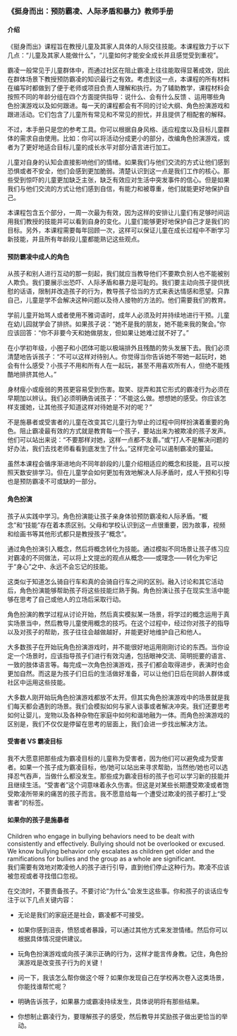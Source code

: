 ### 《挺身而出：预防霸凌、人际矛盾和暴力》教师手册

#### 介绍
 
《挺身而出》课程旨在教授儿童及其家人具体的人际交往技能。本课程致力于以下几点：“儿童及其家人能做什么”，“儿童如何才能安全成长并且感觉受到重视”。

霸凌一般常见于儿童群体中，而通过社区在阻止霸凌上往往能取得显著成效，因此在群体场景下教授预防霸凌的知识最行之有效。考虑到这一点，本课程的所有材料在编写时都做到了便于老师或项目负责人理解和执行。为了辅助教学，课程材料会按照不同的年龄分组在四个方面提供指导：说什么、会有什么反馈 、运用哪些角色扮演游戏以及如何跟进。每一天的课程都会有不同的讨论大纲、角色扮演游戏和跟进活动。它们包含了儿童所有常见和不常见的担忧，并且提供了相配套的解释。

不过，本手册只是您的参考工具。你可以根据自身风格、适应程度以及目标儿童群体的需求自由使用。比如：你可以将活动分成更小的部分，改编角色扮演游戏，或者为了更好地适合目标儿童的成长水平对部分语言进行加工。

儿童对自身的认知会直接影响他们的情绪。如果我们与他们交流的方式让他们感到恐惧或者不安全，他们会感到更加脆弱。清楚认识到这一点是我们工作的核心。那些受到惊吓的儿童更加缺乏主张，缺乏有效应对生活中突发事件的信心。但是如果我们与他们交流的方式让他们感到自信，有能力和被尊重，他们就能更好地保护自己。

本课程包含五个部分，一周一次最为有效，因为这样的安排让儿童们有足够时间运用我们教授的技能并可以看到自身的变化。儿童们能够更好地保护自己才是我们的目标。另外，本课程需要每年回顾一次，这样可以保证儿童在成长过程中不断学习新技能，并且所有年龄段儿童都能熟记这些观点。

#### 预防霸凌中成人的角色

从孩子和别人进行互动的那一刻起，我们就应当教导他们不要欺负别人也不能被别人欺负。我们要展示出恐吓、人际矛盾和暴力是可耻的。我们要主动向孩子提供抚慰的话语，限制并改造孩子的行为，教导孩子恰当的方式来表达情感和愿望。只靠自己，儿童是学不会解决这种问题以及待人接物的方法的。他们需要我们的教育。

学前儿童开始骂人或者使用不雅词语时，成年人必须及时并持续地进行干预。儿童在幼儿园就学会了排挤。如果孩子说：“她不是我的朋友，她不能来我的聚会。”你应该回答：“你不非要今天和她做朋友，但如果让她难过就不好了。” 

在小学初年级，小圈子和小团体可能以极端排外且残酷的势头发展下去。我们必须清楚地告诉孩子：“不可以这样对待别人。你觉得当你告诉她不带她一起玩时，她会有什么感受？小孩子不用和所有人在一起玩，甚至不用喜欢所有人，但绝不能残酷地排挤其他人。”

身材瘦小或瘦弱的男孩更容易受到伤害。取笑、捉弄和其它形式的霸凌行为必须在早期加以辨认。我们必须明确告诫孩子：“不能这么做。想想她的感受。你应该怎样支援她，让其他孩子知道这样对待她是不对的呢？”

不是施暴者或受害者的儿童在改变其它儿童行为举止的过程中同样扮演着重要的角色。阻止霸凌最有效的方式就是教育每一个孩子，要站出来为被欺凌的孩子发声。他们可以站出来说：“不要那样对她，这样一点都不友善。”或“打人不是解决问题的好办法，我们去找老师看看到底发生了什么。”这样完全可以遏制霸凌的蔓延。
  
虽然本课程会循序渐进地向不同年龄段的儿童介绍相适应的概念和技能，且可以按照天数安排学习。但在儿童学会如何更加有效地解决人际矛盾时，成人干预和引导也是预防霸凌不可或缺的一部分。

#### 角色扮演

孩子从实践中学习。角色扮演能让孩子亲身体验预防霸凌和人际矛盾。“概念”和“技能”存在着本质区别。父母和学校认识到这一点很重要，因为故事，视频和绘画书等其他形式都只是教授孩子“概念”。

通过角色扮演引入概念，然后将概念转化为技能。通过模拟不同场景让孩子练习应对霸凌的不同做法，可以将上文提出的观点从概念——或理念——转化为牢记于“身心”之中、永远不会忘记的技能。

这类似于知道怎么骑自行车和真的会骑自行车之间的区别。融入讨论和其它活动后，角色扮演能够帮助孩子将这些技能烂熟于胸。角色扮演让孩子在现实生活中能够在思考了自己或他人的立场后采取行动。

角色扮演的教学过程从讨论开始，然后真实模拟某一场景，将学过的概念运用于真实场景当中，然后教导儿童使用概念的技巧。在这个过程中，经过你对孩子的指导以及对孩子的帮助，孩子往往会越做越好，并能更好地维护自己和他人。

大多数孩子在开始玩角色扮演游戏时，并不能很好地运用刚刚讨论的东西。当你设定一个场景时，应该指导孩子们进行有效沟通，包括眼神交流、简明扼要的语言、一致的肢体语言等。每完成一次角色扮演游戏，孩子们都会取得进步，表演时也会更加自然。而这是为孩子们日后的生活做好准备，可以让他们日后在同龄人群体或社区中运用这些技能。
 
大多数人刚开始玩角色扮演游戏都放不太开。但其实角色扮演游戏中的场景就是我们每天都会遇到的场景。我们会模拟如何与家人谈事或者解决冲突。我们还要思考如何让婴儿，宠物以及各种杂物在家庭中如何和谐地融为一体。而角色扮演游戏的区别是，我们不仅仅是停留在思考的层面上，我们会进一步找出解决方法。

#### 受害者 VS 霸凌目标

我不大愿意把那些成为霸凌目标的儿童称为受害者，因为他们可以避免成为受害者。如果一个孩子成为霸凌目标，他/她可以站出来寻求帮助，当然他/她也可以选择忍气吞声，当做什么都没发生。那些成为霸凌目标的孩子也可以学习新的技能并且继续生活。“受害者”这个词意味着永久伤害。但这是对某些长期遭受欺凌或者饱受欺凌所带来的痛苦的孩子而言。我不愿意给每一个遭受过欺凌的孩子都打上“受害者”的标签。

#### 如果你的孩子是施暴者

Children who engage in bullying behaviors need to be dealt with consistently and effectively.  Bullying should not be overlooked or excused.  We know bullying behavior only escalates as children get older and the ramifications for bullies and the group as a whole are significant.  
我们需要有效地对欺凌他人的孩子进行引导，直到他们停止这种行为。欺凌不应该被忽视或者寻找借口忽视。

在交流时，不要责备孩子。不要讨论“为什么”会发生这些事。你和孩子的谈话应专注于以下几点关键内容：

* 无论是我们的家庭还是社会，霸凌都不可接受。

* 如果你感到沮丧，愤怒或者暴躁，可以通过其他方式来发泄情绪。然后你可以根据具体情况提供建议。

* 玩角色扮演游戏或向孩子演示正确的行为，这样才能言传身教。记住，角色扮演游戏是改变孩子行为的关键！

* 问一下，我该怎么帮你做这个呀？如果你发现自己在学校再次卷入这类场景，你能找谁帮忙呢？

* 明确告诉孩子，如果暴力或霸凌持续发生，具体说明将有那些结果。

* 你想制止霸凌行为，要理解孩子的感受，然后教导并奖励孩子做出更恰当的举动。
